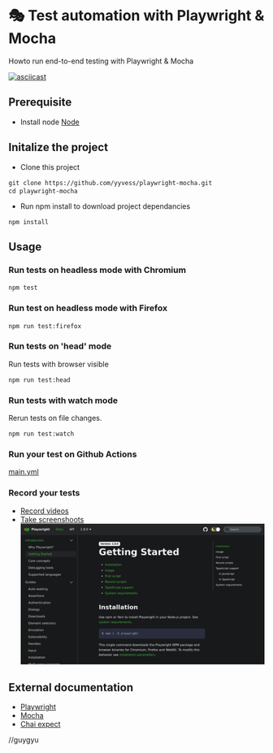 # 🎭 Test automation with Playwright & Mocha 

Howto run end-to-end testing with Playwright & Mocha

[![asciicast](https://asciinema.org/a/392786.svg)](https://asciinema.org/a/392786?autoplay=1)

## Prerequisite

* Install node [Node](https://nodejs.org/en/download/)

## Initalize the project

* Clone this project
```
git clone https://github.com/yyvess/playwright-mocha.git
cd playwright-mocha
```

* Run npm install to download project dependancies
```
npm install
```

## Usage

### Run tests on headless mode with Chromium
```    
npm test
```

### Run test on headless mode with Firefox

```    
npm run test:firefox
```

### Run tests on 'head' mode
Run tests with browser visible
```
npm run test:head
```

### Run tests with watch mode
Rerun tests on file changes.
```
npm run test:watch
```

### Run your test on Github Actions
[main.yml](https://github.com/yyvess/playwright-mocha/blob/main/.github/workflows/main.yml)

### Record your tests

* [Record videos](https://playwright.dev/docs/videos?_highlight=record)
* [Take screenshoots](https://playwright.dev/docs/screenshots/#Screenshots)
[![Watch the record](captures/screenshot.png)](captures/videos.webm?raw=true)

## External documentation 

* [Playwright](https://playwright.dev/)
* [Mocha](https://mochajs.org/)
* [Chai expect](https://www.chaijs.com/api/bdd/)

//guygyu

